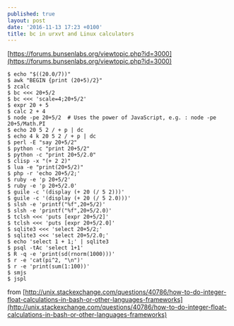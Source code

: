 ```yaml
---
published: true
layout: post
date: '2016-11-13 17:23 +0100'
title: bc in urxvt and Linux calculators
---
```

[https://forums.bunsenlabs.org/viewtopic.php?id=3000](https://forums.bunsenlabs.org/viewtopic.php?id=3000)

    $ echo "$((20.0/7))"
    $ awk "BEGIN {print (20+5)/2}"
    $ zcalc
    $ bc <<< 20+5/2
    $ bc <<< 'scale=4;20+5/2'
    $ expr 20 + 5
    $ calc 2 + 4
    $ node -pe 20+5/2  # Uses the power of JavaScript, e.g. : node -pe 20+5/Math.PI
    $ echo 20 5 2 / + p | dc 
    $ echo 4 k 20 5 2 / + p | dc 
    $ perl -E "say 20+5/2"
    $ python -c "print 20+5/2"
    $ python -c "print 20+5/2.0"
    $ clisp -x "(+ 2 2)"
    $ lua -e "print(20+5/2)"
    $ php -r 'echo 20+5/2;'
    $ ruby -e 'p 20+5/2'
    $ ruby -e 'p 20+5/2.0'
    $ guile -c '(display (+ 20 (/ 5 2)))'
    $ guile -c '(display (+ 20 (/ 5 2.0)))'
    $ slsh -e 'printf("%f",20+5/2)'
    $ slsh -e 'printf("%f",20+5/2.0)'
    $ tclsh <<< 'puts [expr 20+5/2]'
    $ tclsh <<< 'puts [expr 20+5/2.0]'
    $ sqlite3 <<< 'select 20+5/2;'
    $ sqlite3 <<< 'select 20+5/2.0;'
    $ echo 'select 1 + 1;' | sqlite3 
    $ psql -tAc 'select 1+1'
    $ R -q -e 'print(sd(rnorm(1000)))'
    $ r -e 'cat(pi^2, "\n")'
    $ r -e 'print(sum(1:100))'
    $ smjs
    $ jspl
    
from [http://unix.stackexchange.com/questions/40786/how-to-do-integer-float-calculations-in-bash-or-other-languages-frameworks](http://unix.stackexchange.com/questions/40786/how-to-do-integer-float-calculations-in-bash-or-other-languages-frameworks)